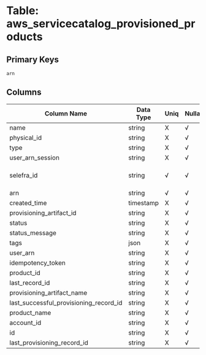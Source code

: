 # Table: aws_servicecatalog_provisioned_products

## Primary Keys 

```
arn
```


## Columns 

|  Column Name   |  Data Type  | Uniq | Nullable | Description | 
|  ----  | ----  | ----  | ----  | ---- | 
| name | string | X | √ |  | 
| physical_id | string | X | √ |  | 
| type | string | X | √ |  | 
| user_arn_session | string | X | √ |  | 
| selefra_id | string | √ | √ | primary keys value md5 | 
| arn | string | √ | √ |  | 
| created_time | timestamp | X | √ |  | 
| provisioning_artifact_id | string | X | √ |  | 
| status | string | X | √ |  | 
| status_message | string | X | √ |  | 
| tags | json | X | √ |  | 
| user_arn | string | X | √ |  | 
| idempotency_token | string | X | √ |  | 
| product_id | string | X | √ |  | 
| last_record_id | string | X | √ |  | 
| provisioning_artifact_name | string | X | √ |  | 
| last_successful_provisioning_record_id | string | X | √ |  | 
| product_name | string | X | √ |  | 
| account_id | string | X | √ |  | 
| id | string | X | √ |  | 
| last_provisioning_record_id | string | X | √ |  | 



